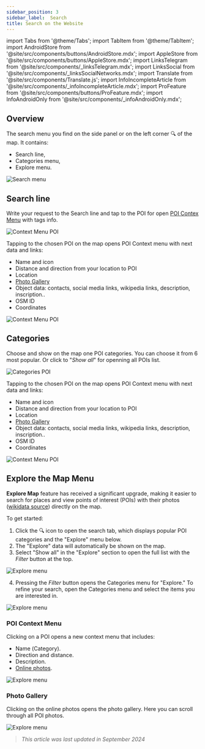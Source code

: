 ```yaml
---
sidebar_position: 3
sidebar_label:  Search
title: Search on the Website
---
```


import Tabs from '@theme/Tabs';
import TabItem from '@theme/TabItem';
import AndroidStore from '@site/src/components/buttons/AndroidStore.mdx';
import AppleStore from '@site/src/components/buttons/AppleStore.mdx';
import LinksTelegram from '@site/src/components/_linksTelegram.mdx';
import LinksSocial from '@site/src/components/_linksSocialNetworks.mdx';
import Translate from '@site/src/components/Translate.js';
import InfoIncompleteArticle from '@site/src/components/_infoIncompleteArticle.mdx';
import ProFeature from '@site/src/components/buttons/ProFeature.mdx';
import InfoAndroidOnly from '@site/src/components/_infoAndroidOnly.mdx';

<InfoIncompleteArticle/>


## Overview

The search menu you find on the side panel or on the left corner 🔍 of the map. It contains:
- Search line,
- Categories menu,
- Explore menu.

![Search menu](@site/static/img/web/search.png)


## Search line

Write your request to the Search line and tap to the POI for open [POI Contex Menu](#poi-context-menu) with tags info.

![Context Menu POI](@site/static/img/web/context_menu_poi.png)


Tapping to the chosen POI on the map opens POI Context menu with next data and links:
- Name and icon
- Distance and direction from your location to POI
- Location
- [Photo Gallery](#photo-gallery)
- Object data: contacts, social media links, wikipedia links, description, inscription.. 
- OSM ID
- Coordinates

![Context Menu POI](@site/static/img/web/context_menu_poi_1.png)

## Categories

Choose and show on the map one POI categories. You can choose it from 6 most popular. Or click to "_Show all_" for openning all POIs list.

![Categories POI](@site/static/img/web/categories_poi.png)

Tapping to the chosen POI on the map opens POI Context menu with next data and links:
- Name and icon
- Distance and direction from your location to POI
- Location
- [Photo Gallery](#photo-gallery)
- Object data: contacts, social media links, wikipedia links, description, inscription.. 
- OSM ID
- Coordinates

![Context Menu POI](@site/static/img/web/categories_poi_1.png)


## Explore the Map Menu

**Explore Map** feature has received a significant upgrade, making it easier to search for places and view points of interest (POIs) with their photos ([wikidata source](https://www.wikidata.org/)) directly on the map.  

To get started:

1. Click the 🔍  icon to open the search tab, which displays popular POI categories and the "Explore" menu below. 
2. The "Explore" data will automatically be shown on the map.
3. Select "Show all" in the "Explore" section to open the full list with the _Filter_ button at the top.

![Explore menu](@site/static/img/web/explore.png)

4. Pressing the _Filter_ button opens the Categories menu for "Explore." To refine your search, open the Categories menu and select the items you are interested in.

![Explore menu](@site/static/img/web/explore_cat.png)

### POI Context Menu

Clicking on a POI opens a new context menu that includes:

- Name (Сategory).
- Direction and distance.
- Description.
- [Online photos](#photo-gallery).

![Explore menu](@site/static/img/web/poi_context.png)

### Photo Gallery

Clicking on the online photos opens the photo gallery. Here you can scroll through all POI photos.

![Explore menu](@site/static/img/web/poi_photo.png)



> *This article was last updated in September 2024*
